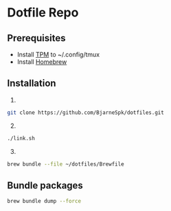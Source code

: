 # Dotfile Repo

## Prerequisites

- Install [TPM](https://github.com/tmux-plugins/tpm) to ~/.config/tmux
- Install [Homebrew](https://brew.sh)

## Installation

1.

```sh
git clone https://github.com/BjarneSpk/dotfiles.git
```

2.

```sh
./link.sh
```

3.

```sh
brew bundle --file ~/dotfiles/Brewfile
```

## Bundle packages

```sh
brew bundle dump --force
```
